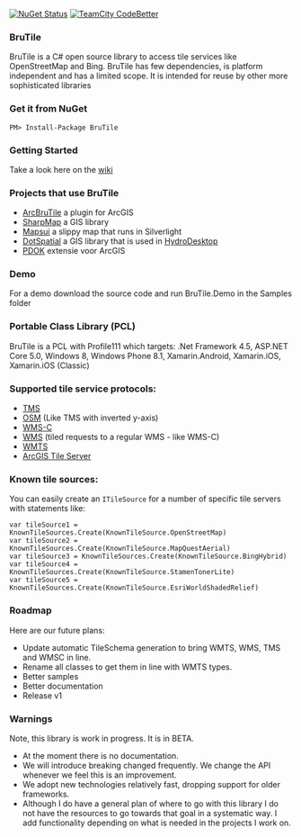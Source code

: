 [![NuGet Status](http://img.shields.io/nuget/v/BruTile.svg?style=flat)](https://www.nuget.org/packages/BruTile/)
[![TeamCity CodeBetter](https://img.shields.io/teamcity/codebetter/bt428.svg)](http://teamcity.codebetter.com/project.html?projectId=BruTile&tab=projectOverview)

### BruTile
BruTile is a C# open source library to access tile services like OpenStreetMap and Bing. BruTile has few dependencies, is platform independent and has a limited scope. It is intended for reuse by other more sophisticated libraries

### Get it from NuGet 
`
PM> Install-Package BruTile
`

### Getting Started

Take a look here on the [wiki](https://github.com/BruTile/BruTile/wiki/Getting-Started-with-BruTile)

### Projects that use BruTile

* [ArcBruTile](https://github.com/arcbrutile/arcbrutile/) a plugin for ArcGIS
* [SharpMap](https://github.com/SharpMap/SharpMap) a GIS library
* [Mapsui](https://github.com/pauldendulk/Mapsui) a slippy map that runs in Silverlight
* [DotSpatial](https://dotspatial.codeplex.com/) a GIS library that is used in [HydroDesktop](https://hydrodesktop.codeplex.com/)
* [PDOK](https://www.pdok.nl/nl/producten/pdok-software/pdok-extensie-voor-arcgis) extensie voor ArcGIS

### Demo
For a demo download the source code and run BruTile.Demo in the Samples folder

### Portable Class Library (PCL)
BruTile is a PCL with Profile111 which targets: .Net Framework 4.5, ASP.NET Core 5.0, Windows 8, Windows Phone 8.1, Xamarin.Android, Xamarin.iOS, Xamarin.iOS (Classic)

### Supported tile service protocols:
* [TMS](https://wiki.osgeo.org/wiki/Tile_Map_Service_Specification)
* [OSM](http://wiki.openstreetmap.org/wiki/Slippy_map_tilenames) (Like TMS with inverted y-axis)
* [WMS-C](https://wiki.osgeo.org/wiki/WMS_Tile_Caching#WMS-C_as_WMS_Profile)
* [WMS](http://www.opengeospatial.org/standards/wms) (tiled requests to a regular WMS - like WMS-C)
* [WMTS](http://www.opengeospatial.org/standards/wmts)
* [ArcGIS Tile Server](http://resources.arcgis.com/en/help/rest/apiref/tile.html)

### Known tile sources:
You can easily create an `ITileSource` for a number of specific tile servers with statements like:

    var tileSource1 = KnownTileSources.Create(KnownTileSource.OpenStreetMap)
    var tileSource2 = KnownTileSources.Create(KnownTileSource.MapQuestAerial)
    var tileSource3 = KnownTileSources.Create(KnownTileSource.BingHybrid)
    var tileSource4 = KnownTileSources.Create(KnownTileSource.StamenTonerLite)
    var tileSource5 = KnownTileSources.Create(KnownTileSource.EsriWorldShadedRelief)

### Roadmap
Here are our future plans: 

* Update automatic TileSchema generation to bring WMTS, WMS, TMS and WMSC in line.
* Rename all classes to get them in line with WMTS types.
* Better samples
* Better documentation
* Release v1

### Warnings
Note, this library is work in progress. It is in BETA.

* At the moment there is no documentation.
* We will introduce breaking changed frequently. We change the API whenever we feel this is an improvement.
* We adopt new technologies relatively fast, dropping support for older frameworks.
* Although I do have a general plan of where to go with this library I do not have the resources to go towards that goal in a systematic way. I add functionality depending on what is needed in the projects I work on.
